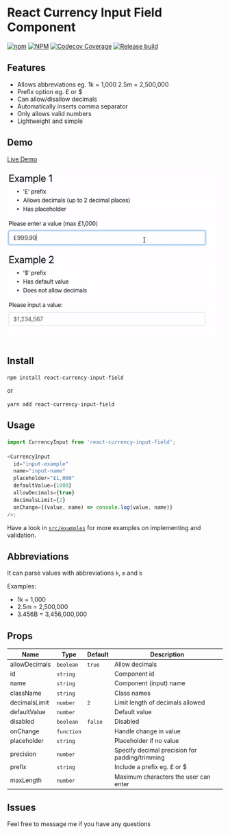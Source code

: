 # React Currency Input Field Component

[![npm](https://img.shields.io/npm/v/react-currency-input-field)](https://www.npmjs.com/package/react-currency-input-field) [![NPM](https://img.shields.io/npm/l/react-currency-input-field)](https://www.npmjs.com/package/react-currency-input-field) [![Codecov Coverage](https://img.shields.io/codecov/c/github/cchanxzy/react-currency-input-field)](https://codecov.io/gh/cchanxzy/react-currency-input-field/) [![Release build](https://github.com/cchanxzy/react-currency-input-field/workflows/Release/badge.svg)](https://github.com/cchanxzy/react-currency-input-field/actions?query=workflow%3ARelease)

## Features

- Allows abbreviations eg. 1k = 1,000 2.5m = 2,500,000
- Prefix option eg. £ or \$
- Can allow/disallow decimals
- Automatically inserts comma separator
- Only allows valid numbers
- Lightweight and simple

## Demo

[Live Demo](https://cchanxzy.github.io/react-currency-input-field)

![React Currency Input Demo](demo/demo.gif)

## Install

`npm install react-currency-input-field`

or

`yarn add react-currency-input-field`

## Usage

```js
import CurrencyInput from 'react-currency-input-field';

<CurrencyInput
  id="input-example"
  name="input-name"
  placeholder="£1,000"
  defaultValue={1000}
  allowDecimals={true}
  decimalsLimit={2}
  onChange={(value, name) => console.log(value, name)}
/>;
```

Have a look in [`src/examples`](https://github.com/cchanxzy/react-currency-input-field/tree/master/src/examples) for more examples on implementing and validation.

## Abbreviations

It can parse values with abbreviations `k`, `m` and `b`

Examples:

- 1k = 1,000
- 2.5m = 2,500,000
- 3.456B = 3,456,000,000

## Props

| Name          | Type       | Default | Description                                    |
| ------------- | ---------- | ------- | ---------------------------------------------- |
| allowDecimals | `boolean`  | `true`  | Allow decimals                                 |
| id            | `string`   |         | Component id                                   |
| name          | `string`   |         | Component (input) name                         |
| className     | `string`   |         | Class names                                    |
| decimalsLimit | `number`   | `2`     | Limit length of decimals allowed               |
| defaultValue  | `number`   |         | Default value                                  |
| disabled      | `boolean`  | `false` | Disabled                                       |
| onChange      | `function` |         | Handle change in value                         |
| placeholder   | `string`   |         | Placeholder if no value                        |
| precision     | `number`   |         | Specify decimal precision for padding/trimming |
| prefix        | `string`   |         | Include a prefix eg. £ or \$                   |
| maxLength     | `number`   |         | Maximum characters the user can enter          |

## Issues

Feel free to message me if you have any questions
